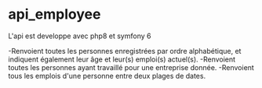 # api_employee
L'api est developpe avec php8 et symfony 6

-Renvoient toutes les personnes enregistrées par ordre alphabétique, et indiquent également leur âge et leur(s) emploi(s) actuel(s).
-Renvoient toutes les personnes ayant travaillé pour une entreprise donnée.
-Renvoient tous les emplois d'une personne entre deux plages de dates.


